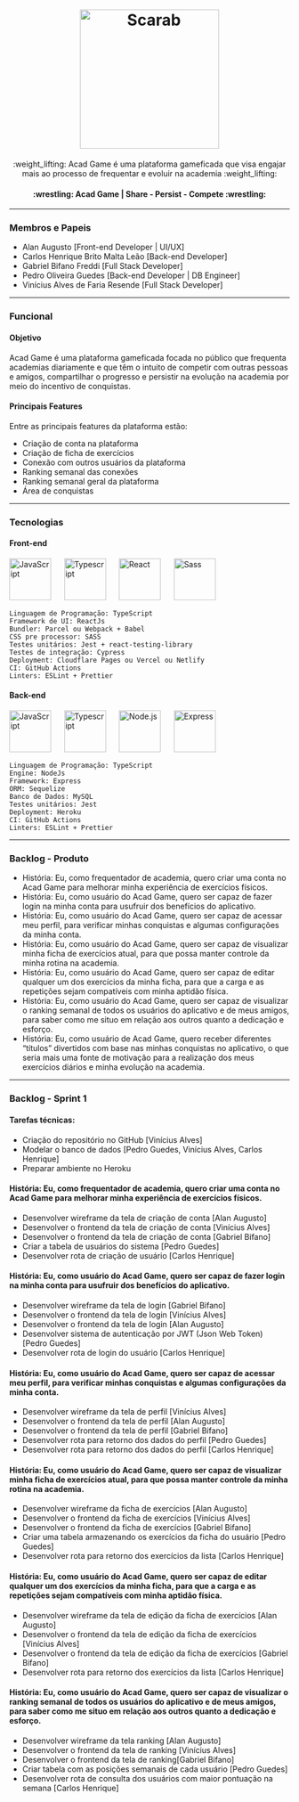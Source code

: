 <h1 align="center">
  <img alt="Scarab" src="https://res.cloudinary.com/viniciusalvesdefaria/image/upload/v1661338257/PDS/AcadGame_vhkdfy.png" width="250px" />
</h1>
<p align= "center">:weight_lifting: Acad Game é uma plataforma gameficada que visa engajar mais ao processo de frequentar e evoluir na academia :weight_lifting:</p>

<h4 align="center"> 
	:wrestling:  Acad Game | Share - Persist - Compete :wrestling:
</h4>

---

### Membros e Papeis 

- Alan Augusto [Front-end Developer | UI/UX]
- Carlos Henrique Brito Malta Leão [Back-end Developer]
- Gabriel Bifano Freddi [Full Stack Developer]
- Pedro Oliveira Guedes [Back-end Developer | DB Engineer]
- Vinícius Alves de Faria Resende [Full Stack Developer]

---

### Funcional 

#### Objetivo
Acad Game é uma plataforma gameficada focada no público que frequenta academias diariamente e que têm o intuito de competir com outras pessoas e amigos, compartilhar o progresso e persistir na evolução na academia por meio do incentivo de conquistas.

#### Principais Features
Entre as principais features da plataforma estão: 
- Criação de conta na plataforma
- Criação de ficha de exercícios
- Conexão com outros usuários da plataforma
- Ranking semanal das conexões
- Ranking semanal geral da plataforma
- Área de conquistas

---

### Tecnologias

#### Front-end

<a href="https://developer.mozilla.org/en-US/docs/Web/JavaScript" title="JavaScript"><img src="https://github.com/get-icon/geticon/raw/master/icons/javascript.svg" alt="JavaScript" width="75px" height="75px" right-margin="15px"></a>
&nbsp;&nbsp;&nbsp;&nbsp;
<a href="https://www.typescriptlang.org/" title="Typescript"><img src="https://github.com/get-icon/geticon/raw/master/icons/typescript-icon.svg" alt="Typescript" width="75px" height="75px" right-margin="15px"></a>
&nbsp;&nbsp;&nbsp;&nbsp;
<a href="https://reactjs.org/" title="React"><img src="https://github.com/get-icon/geticon/raw/master/icons/react.svg" alt="React" width="75px" height="75px" right-margin="15px"></a>
&nbsp;&nbsp;&nbsp;&nbsp;
<a href="https://sass-lang.com/" title="Sass"><img src="https://github.com/get-icon/geticon/raw/master/icons/sass.svg" alt="Sass" width="75px" height="75px" right-margin="15px"></a>

	Linguagem de Programação: TypeScript
	Framework de UI: ReactJs
	Bundler: Parcel ou Webpack + Babel
	CSS pre processor: SASS
	Testes unitários: Jest + react-testing-library
	Testes de integração: Cypress
	Deployment: Cloudflare Pages ou Vercel ou Netlify
	CI: GitHub Actions
	Linters: ESLint + Prettier
	
#### Back-end

<a href="https://developer.mozilla.org/en-US/docs/Web/JavaScript" title="JavaScript"><img src="https://github.com/get-icon/geticon/raw/master/icons/javascript.svg" alt="JavaScript" width="75px" height="75px" right-margin="15px"></a>
&nbsp;&nbsp;&nbsp;&nbsp;
<a href="https://www.typescriptlang.org/" title="Typescript"><img src="https://github.com/get-icon/geticon/raw/master/icons/typescript-icon.svg" alt="Typescript" width="75px" height="75px" right-margin="15px"></a>
&nbsp;&nbsp;&nbsp;&nbsp;
<a href="https://nodejs.org/" title="Node.js"><img src="https://github.com/get-icon/geticon/raw/master/icons/nodejs-icon.svg" alt="Node.js" width="75px" height="75px"></a>
&nbsp;&nbsp;&nbsp;&nbsp;
<a href="https://expressjs.com/" title="Express"><img src="https://github.com/get-icon/geticon/raw/master/icons/express.svg" alt="Express" width="75px" height="75px"></a>

	Linguagem de Programação: TypeScript
	Engine: NodeJs
	Framework: Express
	ORM: Sequelize
	Banco de Dados: MySQL
	Testes unitários: Jest
	Deployment: Heroku
	CI: GitHub Actions
	Linters: ESLint + Prettier

---

### Backlog - Produto

- História: Eu, como frequentador de academia, quero criar uma conta no Acad Game para melhorar minha experiência de exercícios físicos.
- História: Eu, como usuário do Acad Game, quero ser capaz de fazer login na minha conta para usufruir dos benefícios do aplicativo.
- História: Eu, como usuário do Acad Game, quero ser capaz de acessar meu perfil, para verificar minhas conquistas e algumas configurações da minha conta.
- História: Eu, como usuário do Acad Game, quero ser capaz de visualizar minha ficha de exercícios atual, para que possa manter controle da minha rotina na academia.
- História: Eu, como usuário do Acad Game, quero ser capaz de editar qualquer um dos exercícios da minha ficha, para que a carga e as repetições sejam compatíveis com minha aptidão física.
- História: Eu, como usuário do Acad Game, quero ser capaz de visualizar o ranking semanal de todos os usuários do aplicativo e de meus amigos, para saber como me situo em relação aos outros quanto a dedicação e esforço.
- História: Eu, como usuário de Acad Game, quero receber diferentes “títulos” divertidos com base nas minhas conquistas no aplicativo, o que seria mais uma fonte de motivação para a realização dos meus exercícios diários e minha evolução na academia.

---

### Backlog - Sprint 1

#### Tarefas técnicas:
- Criação do repositório no GitHub [Vinícius Alves]
- Modelar o banco de dados [Pedro Guedes, Vinícius Alves, Carlos Henrique]
- Preparar ambiente no Heroku

#### História: Eu, como frequentador de academia, quero criar uma conta no Acad Game para melhorar minha experiência de exercícios físicos.
- Desenvolver wireframe da tela de criação de conta [Alan Augusto]
- Desenvolver o frontend da tela de criação de conta [Vinícius Alves]
- Desenvolver o frontend da tela de criação de conta [Gabriel Bifano]
- Criar a tabela de usuários do sistema [Pedro Guedes]
- Desenvolver rota de criação de usuário [Carlos Henrique]

#### História: Eu, como usuário do Acad Game, quero ser capaz de fazer login na minha conta para usufruir dos benefícios do aplicativo.
- Desenvolver wireframe da tela de login [Gabriel Bifano]
- Desenvolver o frontend da tela de login [Vinícius Alves]
- Desenvolver o frontend da tela de login [Alan Augusto]
- Desenvolver sistema de autenticação por JWT (Json Web Token) [Pedro Guedes]
- Desenvolver rota de login do usuário [Carlos Henrique]

#### História: Eu, como usuário do Acad Game, quero ser capaz de acessar meu perfil, para verificar minhas conquistas e algumas configurações da minha conta.
- Desenvolver wireframe da tela de perfil [Vinícius Alves]
- Desenvolver o frontend da tela de perfil [Alan Augusto]
- Desenvolver o frontend da tela de perfil [Gabriel Bifano]
- Desenvolver rota para retorno dos dados do perfil [Pedro Guedes]
- Desenvolver rota para retorno dos dados do perfil [Carlos Henrique]

#### História: Eu, como usuário do Acad Game, quero ser capaz de visualizar minha ficha de exercícios atual, para que possa manter controle da minha rotina na academia.
- Desenvolver wireframe da ficha de exercícios [Alan Augusto]
- Desenvolver o frontend da ficha de exercícios [Vinícius Alves]
- Desenvolver o frontend da ficha de exercícios [Gabriel Bifano]
- Criar uma tabela armazenando os exercícios da ficha do usuário [Pedro Guedes]
- Desenvolver rota para retorno dos exercícios da lista [Carlos Henrique]

#### História: Eu, como usuário do Acad Game, quero ser capaz de editar qualquer um dos exercícios da minha ficha, para que a carga e as repetições sejam compatíveis com minha aptidão física.
- Desenvolver wireframe da tela de edição da ficha de exercícios [Alan Augusto]
- Desenvolver o frontend da tela de edição da ficha de exercícios [Vinícius Alves]
- Desenvolver o frontend da tela de edição da ficha de exercícios [Gabriel Bifano]
- Desenvolver rota para retorno dos exercícios da lista [Carlos Henrique]

#### História: Eu, como usuário do Acad Game, quero ser capaz de visualizar o ranking semanal de todos os usuários do aplicativo e de meus amigos, para saber como me situo em relação aos outros quanto a dedicação e esforço.
- Desenvolver wireframe da tela ranking [Alan Augusto]
- Desenvolver o frontend da tela de ranking [Vinícius Alves]
- Desenvolver o frontend da tela de ranking[Gabriel Bifano]
- Criar tabela com as posições semanais de cada usuário [Pedro Guedes]
- Desenvolver rota de consulta dos usuários com maior pontuação na semana [Carlos Henrique]
